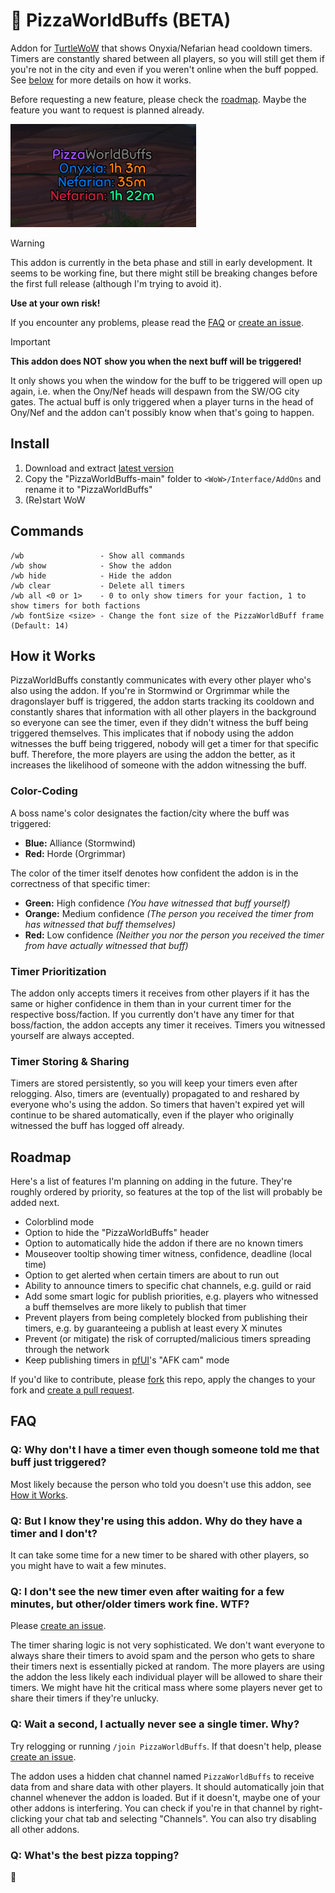 # 🍕 PizzaWorldBuffs (BETA)

Addon for [TurtleWoW](https://turtle-wow.org) that shows Onyxia/Nefarian head cooldown timers. Timers are constantly shared between all players, so you will still get them if you're not in the city and even if you weren't online when the buff popped. See [below](#how-it-works) for more details on how it works.

Before requesting a new feature, please check the [roadmap](#roadmap). Maybe the feature you want to request is planned already.

<img src="img/frame.png">

> [!WARNING]  
>
> This addon is currently in the beta phase and still in early development. It seems to be working fine, but there might still be breaking changes before the first full release (although I'm trying to avoid it).
>
> **Use at your own risk!**
>
> If you encounter any problems, please read the [FAQ](#faq) or [create an issue](https://github.com/Pizzahawaiii/PizzaWorldBuffs/issues/new).

> [!IMPORTANT]
>
> **This addon does NOT show you when the next buff will be triggered!** 
> 
> It only shows you when the window for the buff to be triggered will open up again, i.e. when the Ony/Nef heads will despawn from the SW/OG city gates. The actual buff is only triggered when a player turns in the head of Ony/Nef and the addon can't possibly know when that's going to happen.

## Install

1. Download and extract [latest version](https://github.com/Pizzahawaiii/PizzaWorldBuffs/archive/main.zip)
2. Copy the "PizzaWorldBuffs-main" folder to `<WoW>/Interface/AddOns` and rename it to "PizzaWorldBuffs"
3. (Re)start WoW

## Commands

```
/wb                 - Show all commands
/wb show            - Show the addon
/wb hide            - Hide the addon
/wb clear           - Delete all timers
/wb all <0 or 1>    - 0 to only show timers for your faction, 1 to show timers for both factions
/wb fontSize <size> - Change the font size of the PizzaWorldBuff frame (Default: 14)
```

## How it Works

PizzaWorldBuffs constantly communicates with every other player who's also using the addon. If you're in Stormwind or Orgrimmar while the dragonslayer buff is triggered, the addon starts tracking its cooldown and constantly shares that information with all other players in the background so everyone can see the timer, even if they didn't witness the buff being triggered themselves. This implicates that if nobody using the addon witnesses the buff being triggered, nobody will get a timer for that specific buff. Therefore, the more players are using the addon the better, as it increases the likelihood of someone with the addon witnessing the buff.

### Color-Coding

A boss name's color designates the faction/city where the buff was triggered:

- **Blue:** Alliance (Stormwind)
- **Red:** Horde (Orgrimmar)

The color of the timer itself denotes how confident the addon is in the correctness of that specific timer:

- **Green:** High confidence *(You have witnessed that buff yourself)*
- **Orange:** Medium confidence *(The person you received the timer from has witnessed that buff themselves)*
- **Red:** Low confidence *(Neither you nor the person you received the timer from have actually witnessed that buff)*

### Timer Prioritization

The addon only accepts timers it receives from other players if it has the same or higher confidence in them than in your current timer for the respective boss/faction. If you currently don't have any timer for that boss/faction, the addon accepts any timer it receives. Timers you witnessed yourself are always accepted.

### Timer Storing & Sharing

Timers are stored persistently, so you will keep your timers even after relogging. Also, timers are (eventually) propagated to and reshared by everyone who's using the addon. So timers that haven't expired yet will continue to be shared automatically, even if the player who originally witnessed the buff has logged off already.

## Roadmap

Here's a list of features I'm planning on adding in the future. They're roughly ordered by priority, so features at the top of the list will probably be added next.

- Colorblind mode
- Option to hide the "PizzaWorldBuffs" header
- Option to automatically hide the addon if there are no known timers
- Mouseover tooltip showing timer witness, confidence, deadline (local time)
- Option to get alerted when certain timers are about to run out
- Ability to announce timers to specific chat channels, e.g. guild or raid
- Add some smart logic for publish priorities, e.g. players who witnessed a
  buff themselves are more likely to publish that timer
- Prevent players from being completely blocked from publishing their timers,
  e.g. by guaranteeing a publish at least every X minutes
- Prevent (or mitigate) the risk of corrupted/malicious timers spreading through
  the network
- Keep publishing timers in [pfUI](https://github.com/shagu/pfUI)'s "AFK cam"
  mode

If you'd like to contribute, please [fork](https://github.com/Pizzahawaiii/PizzaWorldBuffs/fork) this repo, apply the changes to your fork and [create a pull request](https://github.com/Pizzahawaiii/PizzaWorldBuffs/compare).

## FAQ

### Q: Why don't I have a timer even though someone told me that buff just triggered?

Most likely because the person who told you doesn't use this addon, see [How it Works](#how-it-works).

### Q: But I know they're using this addon. Why do they have a timer and I don't?

It can take some time for a new timer to be shared with other players, so you might have to wait a few minutes.

### Q: I don't see the new timer even after waiting for a few minutes, but other/older timers work fine. WTF?

Please [create an issue](https://github.com/Pizzahawaiii/PizzaWorldBuffs/issues/new). 

The timer sharing logic is not very sophisticated. We don't want everyone to always share their timers to avoid spam and the person who gets to share their timers next is essentially picked at random. The more players are using the addon the less likely each individual player will be allowed to share their timers. We might have hit the critical mass where some players never get to share their timers if they're unlucky.

### Q: Wait a second, I actually never see a single timer. Why?

Try relogging or running `/join PizzaWorldBuffs`. If that doesn't help, please [create an issue](https://github.com/Pizzahawaiii/PizzaWorldBuffs/issues/new).

The addon uses a hidden chat channel named `PizzaWorldBuffs` to receive data from and share data with other players. It should automatically join that channel whenever the addon is loaded. But if it doesn't, maybe one of your other addons is interfering. You can check if you're in that channel by right-clicking your chat tab and selecting "Channels". You can also try disabling all other addons.

### Q: What's the best pizza topping?

🍍